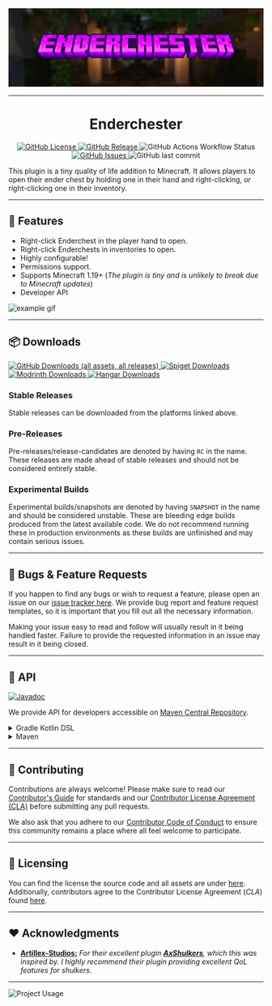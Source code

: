 <img style="text-align:center;" src="assets/logo-background.png" alt="project banner">

---

<h1 style="text-align:center;">Enderchester</h1>

<p style="text-align:center;">
    <a href="https://github.com/milkdrinkers/Enderchester/blob/main/LICENSE">
        <img alt="GitHub License" src="https://img.shields.io/github/license/milkdrinkers/Enderchester?style=for-the-badge&color=blue&labelColor=141417">
    </a>
    <a href="https://github.com/milkdrinkers/Enderchester/releases">
        <img alt="GitHub Release" src="https://img.shields.io/github/v/release/milkdrinkers/Enderchester?include_prereleases&sort=semver&style=for-the-badge&label=LATEST%20VERSION&labelColor=141417">
    </a>
    <img alt="GitHub Actions Workflow Status" src="https://img.shields.io/github/actions/workflow/status/milkdrinkers/Enderchester/ci.yml?style=for-the-badge&labelColor=141417">
    <a href="https://github.com/milkdrinkers/Enderchester/issues">
        <img alt="GitHub Issues" src="https://img.shields.io/github/issues/milkdrinkers/Enderchester?style=for-the-badge&labelColor=141417">
    </a>
    <img alt="GitHub last commit" src="https://img.shields.io/github/last-commit/milkdrinkers/Enderchester?style=for-the-badge&labelColor=141417">
</p>

This plugin is a tiny quality of life addition to Minecraft. It allows players to open their ender chest by holding one in their hand and right-clicking, or right-clicking one in their inventory.

---

## 🌟 Features

- Right-click Enderchest in the player hand to open.
- Right-click Enderchests in inventories to open.
- Highly configurable!
- Permissions support.
- Supports Minecraft 1.19+ (_The plugin is tiny and is unlikely to break due to Minecraft updates_)
- Developer API

<img src="assets/example.gif" alt="example gif">

---

## 📦 Downloads

<a href="https://github.com/milkdrinkers/Enderchester/releases/latest">
    <img alt="GitHub Downloads (all assets, all releases)" src="https://img.shields.io/github/downloads/milkdrinkers/Enderchester/total?style=for-the-badge&logo=github&logoColor=white&labelColor=141417">
</a>
<a href="https://www.spigotmc.org/resources/121384/">
    <img alt="Spiget Downloads" src="https://img.shields.io/spiget/downloads/121384?style=for-the-badge&logo=spigotmc&logoColor=white&label=SPIGOT&labelColor=141417">
</a>
<a href="https://modrinth.com/plugin/enderchester/">
    <img alt="Modrinth Downloads" src="https://img.shields.io/modrinth/dt/enderchester?style=for-the-badge&logo=modrinth&logoColor=white&label=MODRINTH&labelColor=141417">
</a>
<a href="https://hangar.papermc.io/darksaid98/Enderchester/">
    <img alt="Hangar Downloads" src="https://img.shields.io/hangar/dt/Enderchester?style=for-the-badge&label=HANGAR&labelColor=141417">
</a>

### Stable Releases

Stable releases can be downloaded from the platforms linked above.

### Pre-Releases

Pre-releases/release-candidates are denoted by having `RC` in the name. These releases are made ahead of stable releases and should not be considered entirely stable.

### Experimental Builds

Experimental builds/snapshots are denoted by having `SNAPSHOT` in the name and should be considered unstable. These are bleeding edge builds produced from the latest available code. We do not recommend running these in production environments as these builds are unfinished and may contain serious issues.

---

## 🤝 Bugs & Feature Requests

If you happen to find any bugs or wish to request a feature, please open an issue on our [issue tracker here](https://github.com/milkdrinkers/Enderchester/issues). We provide bug report and feature request templates, so it is important that you fill out all the necessary information.

Making your issue easy to read and follow will usually result in it being handled faster. Failure to provide the requested information in an issue may result in it being closed.

---

## 🚧 API

<a href="https://javadoc.io/doc/io.github.milkdrinkers/enderchester">
    <img alt="Javadoc" src="https://img.shields.io/badge/JAVADOC-8A2BE2?style=for-the-badge&labelColor=141417">
</a>

We provide API for developers accessible on [Maven Central Repository](https://central.sonatype.com/artifact/io.github.milkdrinkers/enderchester). 

<details>
<summary>Gradle Kotlin DSL</summary>

```kotlin
repositories {
    mavenCentral()
}

dependencies {
    compileOnly("io.github.milkdrinkers:enderchester:VERSION")
}
```
</details>

<details>
<summary>Maven</summary>

```xml
<project>
    <dependencies>
        <dependency>
            <groupId>io.github.milkdrinkers</groupId>
            <artifactId>enderchester</artifactId>
            <version>VERSION</version>
            <scope>provided</scope>
        </dependency>
    </dependencies>
</project>
```
</details>

---

## 🔧 Contributing

Contributions are always welcome! Please make sure to read our [Contributor's Guide](CONTRIBUTING.md) for standards and our [Contributor License Agreement (CLA)](CONTRIBUTOR_LICENSE_AGREEMENT.md) before submitting any pull requests.

We also ask that you adhere to our [Contributor Code of Conduct](CODE_OF_CONDUCT.md) to ensure this community remains a place where all feel welcome to participate.

---

## 📝 Licensing

You can find the license the source code and all assets are under [here](../LICENSE). Additionally, contributors agree to the Contributor License Agreement \(*CLA*\) found [here](CONTRIBUTOR_LICENSE_AGREEMENT.md).

---

## ❤️ Acknowledgments

- **[Artillex-Studios:](https://github.com/Artillex-Studios)** _For their excellent plugin [__AxShulkers__](https://github.com/Artillex-Studios/AxShulkers/), which this was inspired by. I highly recommend their plugin providing excellent QoL features for shulkers._

---

![Project Usage](https://bstats.org/signatures/bukkit/Enderchester.svg)